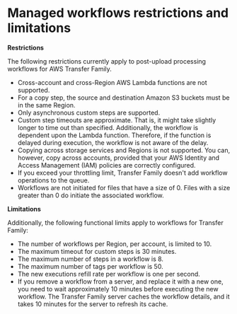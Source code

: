 # Managed workflows restrictions and limitations<a name="limitations-workflow"></a>

**Restrictions**

The following restrictions currently apply to post\-upload processing workflows for AWS Transfer Family\. 
+ Cross\-account and cross\-Region AWS Lambda functions are not supported\.
+ For a copy step, the source and destination Amazon S3 buckets must be in the same Region\. 
+ Only asynchronous custom steps are supported\.
+ Custom step timeouts are approximate\. That is, it might take slightly longer to time out than specified\. Additionally, the workflow is dependent upon the Lambda function\. Therefore, if the function is delayed during execution, the workflow is not aware of the delay\.
+ Copying across storage services and Regions is not supported\. You can, however, copy across accounts, provided that your AWS Identity and Access Management \(IAM\) policies are correctly configured\.
+ If you exceed your throttling limit, Transfer Family doesn't add workflow operations to the queue\.
+ Workflows are not initiated for files that have a size of 0\. Files with a size greater than 0 do initiate the associated workflow\.

**Limitations**

 Additionally, the following functional limits apply to workflows for Transfer Family: 
+ The number of workflows per Region, per account, is limited to 10\.
+ The maximum timeout for custom steps is 30 minutes\.
+ The maximum number of steps in a workflow is 8\.
+ The maximum number of tags per workflow is 50\.
+ The new executions refill rate per workflow is one per second\.
+ If you remove a workflow from a server, and replace it with a new one, you need to wait approximately 10 minutes before executing the new workflow\. The Transfer Family server caches the workflow details, and it takes 10 minutes for the server to refresh its cache\.